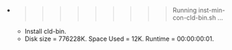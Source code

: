 * >>>>>>>>> Running inst-min-con-cld-bin.sh ...
  * Install cld-bin.
  * Disk size = 776228K. Space Used = 12K. Runtime = 00:00:00:01.
